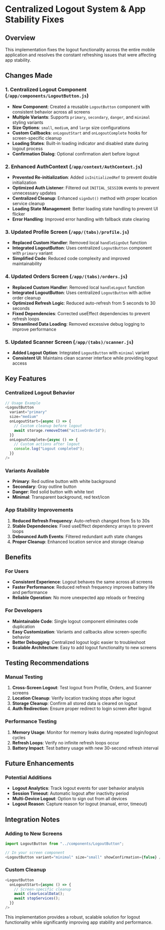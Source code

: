 # Centralized Logout System & App Stability Fixes

## Overview

This implementation fixes the logout functionality across the entire mobile application and resolves the constant refreshing issues that were affecting app stability.

## Changes Made

### 1. Centralized Logout Component (`/app/components/LogoutButton.js`)

- **New Component**: Created a reusable `LogoutButton` component with consistent behavior across all screens
- **Multiple Variants**: Supports `primary`, `secondary`, `danger`, and `minimal` styling variants
- **Size Options**: `small`, `medium`, and `large` size configurations
- **Custom Callbacks**: `onLogoutStart` and `onLogoutComplete` hooks for screen-specific cleanup
- **Loading States**: Built-in loading indicator and disabled state during logout process
- **Confirmation Dialog**: Optional confirmation alert before logout

### 2. Enhanced AuthContext (`/app/context/AuthContext.js`)

- **Prevented Re-initialization**: Added `isInitializedRef` to prevent double initialization
- **Optimized Auth Listener**: Filtered out `INITIAL_SESSION` events to prevent unnecessary updates
- **Centralized Cleanup**: Enhanced `signOut()` method with proper location service cleanup
- **Loading State Management**: Better loading state handling to prevent UI flicker
- **Error Handling**: Improved error handling with fallback state clearing

### 3. Updated Profile Screen (`/app/(tabs)/profile.js`)

- **Replaced Custom Handler**: Removed local `handleSignOut` function
- **Integrated LogoutButton**: Uses centralized `LogoutButton` component with `primary` variant
- **Simplified Code**: Reduced code complexity and improved maintainability

### 4. Updated Orders Screen (`/app/(tabs)/orders.js`)

- **Replaced Custom Handler**: Removed local `handleLogout` function
- **Integrated LogoutButton**: Uses centralized `LogoutButton` with active order cleanup
- **Optimized Refresh Logic**: Reduced auto-refresh from 5 seconds to 30 seconds
- **Fixed Dependencies**: Corrected useEffect dependencies to prevent refresh loops
- **Streamlined Data Loading**: Removed excessive debug logging to improve performance

### 5. Updated Scanner Screen (`/app/(tabs)/scanner.js`)

- **Added Logout Option**: Integrated `LogoutButton` with `minimal` variant
- **Consistent UI**: Maintains clean scanner interface while providing logout access

## Key Features

### Centralized Logout Behavior

```javascript
// Usage Example
<LogoutButton
  variant="primary"
  size="medium"
  onLogoutStart={async () => {
    // Custom cleanup before logout
    await storage.removeItem("activeOrderId");
  }}
  onLogoutComplete={async () => {
    // Custom actions after logout
    console.log("Logout completed");
  }}
/>
```

### Variants Available

- **Primary**: Red outline button with white background
- **Secondary**: Gray outline button
- **Danger**: Red solid button with white text
- **Minimal**: Transparent background, red text/icon

### App Stability Improvements

1. **Reduced Refresh Frequency**: Auto-refresh changed from 5s to 30s
2. **Stable Dependencies**: Fixed useEffect dependency arrays to prevent loops
3. **Debounced Auth Events**: Filtered redundant auth state changes
4. **Proper Cleanup**: Enhanced location service and storage cleanup

## Benefits

### For Users

- **Consistent Experience**: Logout behaves the same across all screens
- **Faster Performance**: Reduced refresh frequency improves battery life and performance
- **Reliable Operation**: No more unexpected app reloads or freezing

### For Developers

- **Maintainable Code**: Single logout component eliminates code duplication
- **Easy Customization**: Variants and callbacks allow screen-specific behavior
- **Better Debugging**: Centralized logout logic easier to troubleshoot
- **Scalable Architecture**: Easy to add logout functionality to new screens

## Testing Recommendations

### Manual Testing

1. **Cross-Screen Logout**: Test logout from Profile, Orders, and Scanner screens
2. **Location Cleanup**: Verify location tracking stops after logout
3. **Storage Cleanup**: Confirm all stored data is cleared on logout
4. **Auth Redirection**: Ensure proper redirect to login screen after logout

### Performance Testing

1. **Memory Usage**: Monitor for memory leaks during repeated login/logout cycles
2. **Refresh Loops**: Verify no infinite refresh loops occur
3. **Battery Impact**: Test battery usage with new 30-second refresh interval

## Future Enhancements

### Potential Additions

- **Logout Analytics**: Track logout events for user behavior analysis
- **Session Timeout**: Automatic logout after inactivity period
- **Multi-Device Logout**: Option to sign out from all devices
- **Logout Reason**: Capture reason for logout (manual, error, timeout)

## Integration Notes

### Adding to New Screens

```javascript
import LogoutButton from "../components/LogoutButton";

// In your screen component
<LogoutButton variant="minimal" size="small" showConfirmation={false} />;
```

### Custom Cleanup

```javascript
<LogoutButton
  onLogoutStart={async () => {
    // Screen-specific cleanup
    await clearLocalData();
    await stopServices();
  }}
/>
```

This implementation provides a robust, scalable solution for logout functionality while significantly improving app stability and performance.

